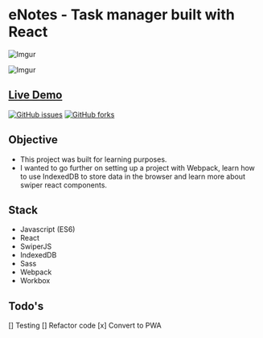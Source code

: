 # eNotes - Task manager built with React

![Imgur](https://i.imgur.com/01UhkV6.png)

![Imgur](https://i.imgur.com/JheEG0S.png)

## [Live Demo](https://edxmo.github.io/eNote/)

[![GitHub issues](https://img.shields.io/github/issues/edXmO/eNote)](https://github.com/eNote/issues)
[![GitHub forks](https://img.shields.io/github/forks/edXmO/eNote)](https://github.com/edXmO/eNote/network)

## Objective

- This project was built for learning purposes.
- I wanted to go further on setting up a project with Webpack, learn how to use IndexedDB to store data in the browser and learn more about swiper react components.

## Stack

- Javascript (ES6)
- React
- SwiperJS
- IndexedDB
- Sass
- Webpack
- Workbox

## Todo's

[] Testing
[] Refactor code
[x] Convert to PWA
